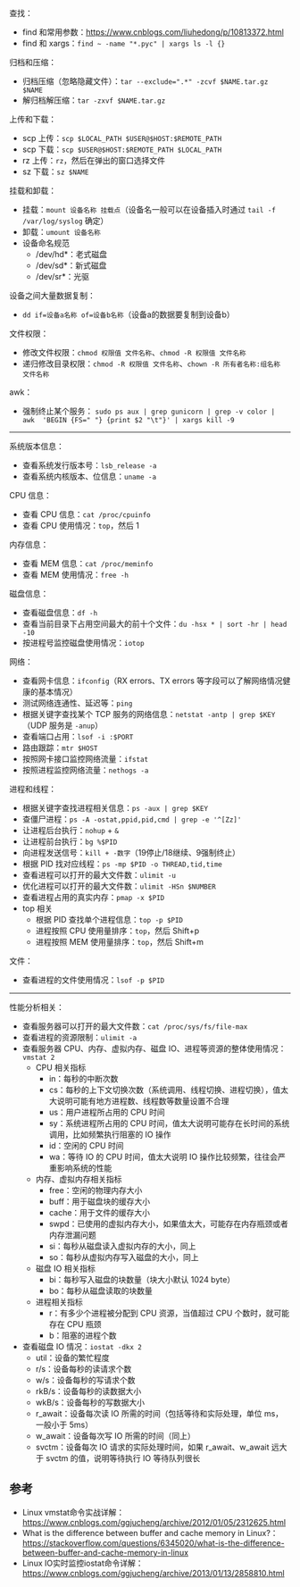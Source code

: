 查找：

- find 和常用参数：https://www.cnblogs.com/liuhedong/p/10813372.html
- find 和 xargs：`find ~ -name "*.pyc" | xargs ls -l {}`

归档和压缩：

- 归档压缩（忽略隐藏文件）：`tar --exclude=".*" -zcvf $NAME.tar.gz $NAME`
- 解归档解压缩：`tar -zxvf $NAME.tar.gz`

上传和下载：

- scp 上传：`scp $LOCAL_PATH $USER@$HOST:$REMOTE_PATH`
- scp 下载：`scp $USER@$HOST:$REMOTE_PATH $LOCAL_PATH`
- rz 上传：`rz`，然后在弹出的窗口选择文件
- sz 下载：`sz $NAME`

挂载和卸载：

- 挂载：`mount 设备名称 挂载点`（设备名一般可以在设备插入时通过 `tail -f /var/log/syslog` 确定）
- 卸载：`umount 设备名称`
- 设备命名规范
    - /dev/hd*：老式磁盘
    - /dev/sd*：新式磁盘
    - /dev/sr*：光驱

设备之间大量数据复制：

- `dd if=设备a名称 of=设备b名称`（设备a的数据要复制到设备b）

文件权限：

- 修改文件权限：`chmod 权限值 文件名称`、`chmod -R 权限值 文件名称`
- 递归修改目录权限：`chmod -R 权限值 文件名称`、`chown -R 所有者名称:组名称 文件名称`

awk：

- 强制终止某个服务：
  `sudo ps aux | grep gunicorn | grep -v color | awk  'BEGIN {FS=" "} {print $2 "\t"}' | xargs kill -9`

---

系统版本信息：

- 查看系统发行版本号：`lsb_release -a`
- 查看系统内核版本、位信息：`uname -a`

CPU 信息：

- 查看 CPU 信息：`cat /proc/cpuinfo`
- 查看 CPU 使用情况：`top`，然后 1

内存信息：

- 查看 MEM 信息：`cat /proc/meminfo`
- 查看 MEM 使用情况：`free -h`

磁盘信息：

- 查看磁盘信息：`df -h`
- 查看当前目录下占用空间最大的前十个文件：`du -hsx * | sort -hr | head -10`
- 按进程号监控磁盘使用情况：`iotop`

网络：

- 查看网卡信息：`ifconfig`（RX errors、TX errors 等字段可以了解网络情况健康的基本情况）
- 测试网络连通性、延迟等：`ping`
- 根据关键字查找某个 TCP 服务的网络信息：`netstat -antp | grep $KEY`（UDP 服务是 `-anup`）
- 查看端口占用：`lsof -i :$PORT`
- 路由跟踪：`mtr $HOST`
- 按照网卡接口监控网络流量：`ifstat`
- 按照进程监控网络流量：`nethogs -a`

进程和线程：

- 根据关键字查找进程相关信息：`ps -aux | grep $KEY`
- 查僵尸进程：`ps -A -ostat,ppid,pid,cmd | grep -e '^[Zz]'`
- 让进程后台执行：`nohup` + `&`
- 让进程前台执行：`bg %$PID`
- 向进程发送信号：`kill + -数字`（19停止/18继续、9强制终止）
- 根据 PID 找对应线程：`ps -mp $PID -o THREAD,tid,time`
- 查看进程可以打开的最大文件数：`ulimit -u`
- 优化进程可以打开的最大文件数：`ulimit -HSn $NUMBER`
- 查看进程占用的真实内存：`pmap -x $PID`
- top 相关
    - 根据 PID 查找单个进程信息：`top -p $PID`
    - 进程按照 CPU 使用量排序：`top`，然后 Shift+p
    - 进程按照 MEM 使用量排序：`top`，然后 Shift+m

文件：

- 查看进程的文件使用情况：`lsof -p $PID`

---

性能分析相关：

- 查看服务器可以打开的最大文件数：`cat /proc/sys/fs/file-max`
- 查看进程的资源限制：`ulimit -a`
- 查看服务器 CPU、内存、虚拟内存、磁盘 IO、进程等资源的整体使用情况：`vmstat 2`
    - CPU 相关指标
        - in：每秒的中断次数
        - cs：每秒的上下文切换次数（系统调用、线程切换、进程切换），值太大说明可能有地方进程数、线程数等数量设置不合理
        - us：用户进程所占用的 CPU 时间
        - sy：系统进程所占用的 CPU 时间，值太大说明可能存在长时间的系统调用，比如频繁执行阻塞的 IO 操作
        - id：空闲的 CPU 时间
        - wa：等待 IO 的 CPU 时间，值太大说明 IO 操作比较频繁，往往会严重影响系统的性能
    - 内存、虚拟内存相关指标
        - free：空闲的物理内存大小
        - buff：用于磁盘块的缓存大小
        - cache：用于文件的缓存大小
        - swpd：已使用的虚拟内存大小，如果值太大，可能存在内存瓶颈或者内存泄漏问题
        - si：每秒从磁盘读入虚拟内存的大小，同上
        - so：每秒从虚拟内存写入磁盘的大小，同上
    - 磁盘 IO 相关指标
        - bi：每秒写入磁盘的块数量（块大小默认 1024 byte）
        - bo：每秒从磁盘读取的块数量
    - 进程相关指标
        - r：有多少个进程被分配到 CPU 资源，当值超过 CPU 个数时，就可能存在 CPU 瓶颈
        - b：阻塞的进程个数
- 查看磁盘 IO 情况：`iostat -dkx 2`
    - util：设备的繁忙程度
    - r/s：设备每秒的读请求个数
    - w/s：设备每秒的写请求个数
    - rkB/s：设备每秒的读数据大小
    - wkB/s：设备每秒的写数据大小
    - r_await：设备每次读 IO 所需的时间（包括等待和实际处理，单位 ms，一般小于 5ms）
    - w_await：设备每次写 IO 所需的时间（同上）
    - svctm：设备每次 IO 请求的实际处理时间，如果 r_await、w_await 远大于 svctm 的值，说明等待执行 IO 等待队列很长

## 参考

- Linux
  vmstat命令实战详解：https://www.cnblogs.com/ggjucheng/archive/2012/01/05/2312625.html
- What is the difference between buffer and cache memory in
  Linux?：https://stackoverflow.com/questions/6345020/what-is-the-difference-between-buffer-and-cache-memory-in-linux
- Linux
  IO实时监控iostat命令详解：https://www.cnblogs.com/ggjucheng/archive/2013/01/13/2858810.html  





